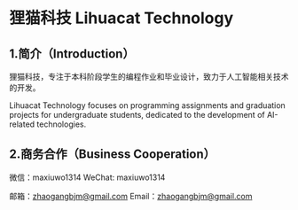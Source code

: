 # 狸猫科技 Lihuacat Technology

## 1.简介（Introduction）
狸猫科技，专注于本科阶段学生的编程作业和毕业设计，致力于人工智能相关技术的开发。

Lihuacat Technology focuses on programming assignments and graduation projects for undergraduate students, dedicated to the development of AI-related technologies.


## 2.商务合作（Business Cooperation）

微信：maxiuwo1314  WeChat: maxiuwo1314

邮箱：zhaogangbjm@gmail.com Email：zhaogangbjm@gmail.com
